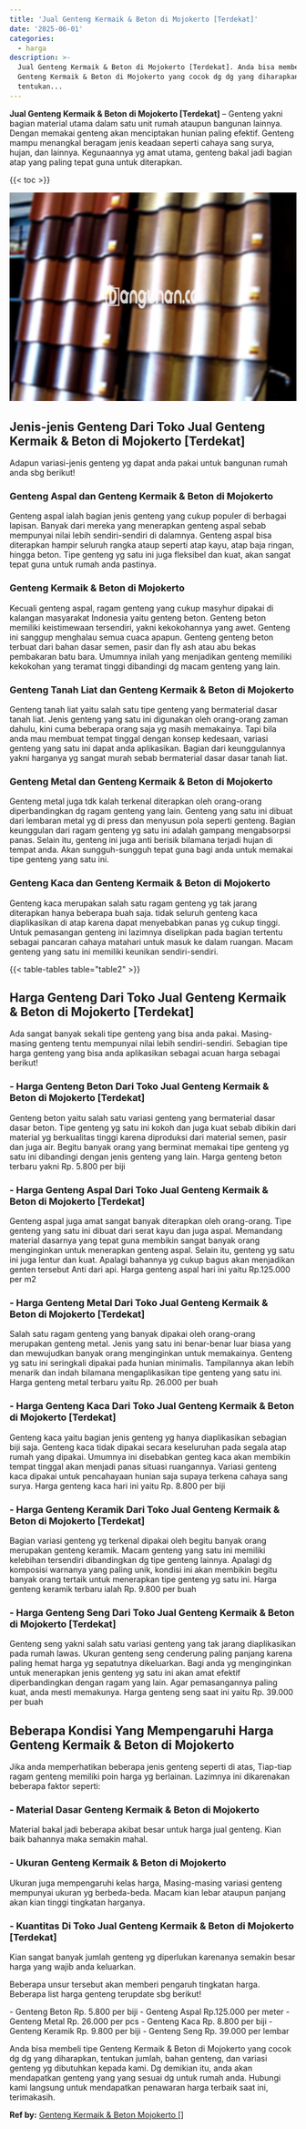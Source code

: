 ```yaml
---
title: 'Jual Genteng Kermaik & Beton di Mojokerto [Terdekat]'
date: '2025-06-01'
categories:
  - harga
description: >-
  Jual Genteng Kermaik & Beton di Mojokerto [Terdekat]. Anda bisa membeli tipe
  Genteng Kermaik & Beton di Mojokerto yang cocok dg dg yang diharapkan,
  tentukan...
---
```


**Jual Genteng Kermaik & Beton di Mojokerto \[Terdekat\]** – Genteng yakni bagian material utama dalam satu unit rumah ataupun bangunan lainnya. Dengan memakai genteng akan menciptakan hunian paling efektif. Genteng mampu menangkal beragam jenis keadaan seperti cahaya sang surya, hujan, dan lainnya. Kegunaannya yg amat utama, genteng bakal jadi bagian atap yang paling tepat guna untuk diterapkan.

{{< toc >}}

![Jual Genteng Kermaik & Beton di Mojokerto [Terdekat]](/images/genteng-minimalis-murah14.png)

## Jenis-jenis Genteng Dari Toko Jual Genteng Kermaik & Beton di Mojokerto \[Terdekat\]

Adapun variasi-jenis genteng yg dapat anda pakai untuk bangunan rumah anda sbg berikut!

### Genteng Aspal dan Genteng Kermaik & Beton di Mojokerto

Genteng aspal ialah bagian jenis genteng yang cukup populer di berbagai lapisan. Banyak dari mereka yang menerapkan genteng aspal sebab mempunyai nilai lebih sendiri-sendiri di dalamnya. Genteng aspal bisa diterapkan hampir seluruh rangka ataup seperti atap kayu, atap baja ringan, hingga beton. Tipe genteng yg satu ini juga fleksibel dan kuat, akan sangat tepat guna untuk rumah anda pastinya.

### Genteng Kermaik & Beton di Mojokerto

Kecuali genteng aspal, ragam genteng yang cukup masyhur dipakai di kalangan masyarakat Indonesia yaitu genteng beton. Genteng beton memiliki keistimewaan tersendiri, yakni kekokohannya yang awet. Genteng ini sanggup menghalau semua cuaca apapun. Genteng genteng beton terbuat dari bahan dasar semen, pasir dan fly ash atau abu bekas pembakaran batu bara. Umumnya inilah yang menjadikan genteng memiliki kekokohan yang teramat tinggi dibandingi dg macam genteng yang lain.

### Genteng Tanah Liat dan Genteng Kermaik & Beton di Mojokerto

Genteng tanah liat yaitu salah satu tipe genteng yang bermaterial dasar tanah liat. Jenis genteng yang satu ini digunakan oleh orang-orang zaman dahulu, kini cuma beberapa orang saja yg masih memakainya. Tapi bila anda mau membuat tempat tinggal dengan konsep kedesaan, variasi genteng yang satu ini dapat anda aplikasikan. Bagian dari keunggulannya yakni harganya yg sangat murah sebab bermaterial dasar dasar tanah liat.

### Genteng Metal dan Genteng Kermaik & Beton di Mojokerto

Genteng metal juga tdk kalah terkenal diterapkan oleh orang-orang diperbandingkan dg ragam genteng yang lain. Genteng yang satu ini dibuat dari lembaran metal yg di press dan menyusun pola seperti genteng. Bagian keunggulan dari ragam genteng yg satu ini adalah gampang mengabsorpsi panas. Selain itu, genteng ini juga anti berisik bilamana terjadi hujan di tempat anda. Akan sungguh-sungguh tepat guna bagi anda untuk memakai tipe genteng yang satu ini.

### Genteng Kaca dan Genteng Kermaik & Beton di Mojokerto

Genteng kaca merupakan salah satu ragam genteng yg tak jarang diterapkan hanya beberapa buah saja. tidak seluruh genteng kaca diaplikasikan di atap karena dapat menyebabkan panas yg cukup tinggi. Untuk pemasangan genteng ini lazimnya diselipkan pada bagian tertentu sebagai pancaran cahaya matahari untuk masuk ke dalam ruangan. Macam genteng yang satu ini memiliki keunikan sendiri-sendiri.

{{< table-tables table="table2" >}}

## Harga Genteng Dari Toko Jual Genteng Kermaik & Beton di Mojokerto \[Terdekat\]

Ada sangat banyak sekali tipe genteng yang bisa anda pakai. Masing-masing genteng tentu mempunyai nilai lebih sendiri-sendiri. Sebagian tipe harga genteng yang bisa anda aplikasikan sebagai acuan harga sebagai berikut!

### \- Harga Genteng Beton Dari Toko Jual Genteng Kermaik & Beton di Mojokerto \[Terdekat\]

Genteng beton yaitu salah satu variasi genteng yang bermaterial dasar dasar beton. Tipe genteng yg satu ini kokoh dan juga kuat sebab dibikin dari material yg berkualitas tinggi karena diproduksi dari material semen, pasir dan juga air. Begitu banyak orang yang berminat memakai tipe genteng yg satu ini dibandingi dengan jenis genteng yang lain. Harga genteng beton terbaru yakni Rp. 5.800 per biji

### \- Harga Genteng Aspal Dari Toko Jual Genteng Kermaik & Beton di Mojokerto \[Terdekat\]

Genteng aspal juga amat sangat banyak diterapkan oleh orang-orang. Tipe genteng yang satu ini dibuat dari serat kayu dan juga aspal. Memandang material dasarnya yang tepat guna membikin sangat banyak orang menginginkan untuk menerapkan genteng aspal. Selain itu, genteng yg satu ini juga lentur dan kuat. Apalagi bahannya yg cukup bagus akan menjadikan genten tersebut Anti dari api. Harga genteng aspal hari ini yaitu Rp.125.000 per m2

### \- Harga Genteng Metal Dari Toko Jual Genteng Kermaik & Beton di Mojokerto \[Terdekat\]

Salah satu ragam genteng yang banyak dipakai oleh orang-orang merupakan genteng metal. Jenis yang satu ini benar-benar luar biasa yang dan mewujudkan banyak orang menginginkan untuk memakainya. Genteng yg satu ini seringkali dipakai pada hunian minimalis. Tampilannya akan lebih menarik dan indah bilamana mengaplikasikan tipe genteng yang satu ini. Harga genteng metal terbaru yaitu Rp. 26.000 per buah

### \- Harga Genteng Kaca Dari Toko Jual Genteng Kermaik & Beton di Mojokerto \[Terdekat\]

Genteng kaca yaitu bagian jenis genteng yg hanya diaplikasikan sebagian biji saja. Genteng kaca tidak dipakai secara keseluruhan pada segala atap rumah yang dipakai. Umumnya ini disebabkan genteg kaca akan membikin tempat tinggal akan menjadi panas situasi ruangannya. Variasi genteng kaca dipakai untuk pencahayaan hunian saja supaya terkena cahaya sang surya. Harga genteng kaca hari ini yaitu Rp. 8.800 per biji

### \- Harga Genteng Keramik Dari Toko Jual Genteng Kermaik & Beton di Mojokerto \[Terdekat\]

Bagian variasi genteng yg terkenal dipakai oleh begitu banyak orang merupakan genteng keramik. Macam genteng yang satu ini memiliki kelebihan tersendiri dibandingkan dg tipe genteng lainnya. Apalagi dg komposisi warnanya yang paling unik, kondisi ini akan membikin begitu banyak orang tertaik untuk menerapkan tipe genteng yg satu ini. Harga genteng keramik terbaru ialah Rp. 9.800 per buah

### \- Harga Genteng Seng Dari Toko Jual Genteng Kermaik & Beton di Mojokerto \[Terdekat\]

Genteng seng yakni salah satu variasi genteng yang tak jarang diaplikasikan pada rumah lawas. Ukuran genteng seng cenderung paling panjang karena paling hemat harga yg sepatutnya dikeluarkan. Bagi anda yg menginginkan untuk menerapkan jenis genteng yg satu ini akan amat efektif diperbandingkan dengan ragam yang lain. Agar pemasangannya paling kuat, anda mesti memakunya. Harga genteng seng saat ini yaitu Rp. 39.000 per buah

## Beberapa Kondisi Yang Mempengaruhi Harga Genteng Kermaik & Beton di Mojokerto

Jika anda memperhatikan beberapa jenis genteng seperti di atas, Tiap-tiap ragam genteng memiliki poin harga yg berlainan. Lazimnya ini dikarenakan beberapa faktor seperti:

### \- Material Dasar Genteng Kermaik & Beton di Mojokerto

Material bakal jadi beberapa akibat besar untuk harga jual genteng. Kian baik bahannya maka semakin mahal.

### \- Ukuran Genteng Kermaik & Beton di Mojokerto

Ukuran juga mempengaruhi kelas harga, Masing-masing variasi genteng mempunyai ukuran yg berbeda-beda. Macam kian lebar ataupun panjang akan kian tinggi tingkatan harganya.

### \- Kuantitas Di Toko Jual Genteng Kermaik & Beton di Mojokerto \[Terdekat\]

Kian sangat banyak jumlah genteng yg diperlukan karenanya semakin besar harga yang wajib anda keluarkan.

Beberapa unsur tersebut akan memberi pengaruh tingkatan harga. Beberapa list harga genteng terupdate sbg berikut!

\- Genteng Beton Rp. 5.800 per biji - Genteng Aspal Rp.125.000 per meter - Genteng Metal Rp. 26.000 per pcs - Genteng Kaca Rp. 8.800 per biji - Genteng Keramik Rp. 9.800 per biji - Genteng Seng Rp. 39.000 per lembar

Anda bisa membeli tipe Genteng Kermaik & Beton di Mojokerto yang cocok dg dg yang diharapkan, tentukan jumlah, bahan genteng, dan variasi genteng yg dibutuhkan kepada kami. Dg demikian itu, anda akan mendapatkan genteng yang yang sesuai dg untuk rumah anda. Hubungi kami langsung untuk mendapatkan penawaran harga terbaik saat ini, terimakasih.

**Ref by:**  [Genteng Kermaik & Beton  Mojokerto []](https://id.wikipedia.org/wiki/Genteng)
